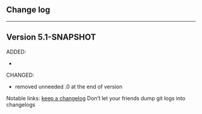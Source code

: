 ## Change log
----------------------

Version 5.1-SNAPSHOT
-------------

ADDED:
 
- 

CHANGED:

- removed unneeded .0 at the end of version


Notable links:
[keep a changelog](http://keepachangelog.com/en/1.0.0/) Don’t let your friends dump git logs into changelogs
